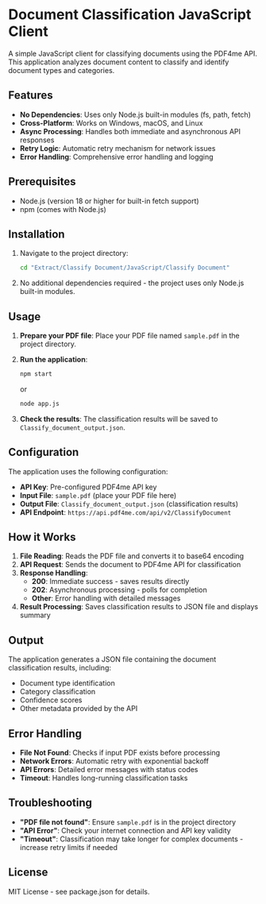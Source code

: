 # Document Classification JavaScript Client

A simple JavaScript client for classifying documents using the PDF4me API. This application analyzes document content to classify and identify document types and categories.

## Features

- **No Dependencies**: Uses only Node.js built-in modules (fs, path, fetch)
- **Cross-Platform**: Works on Windows, macOS, and Linux
- **Async Processing**: Handles both immediate and asynchronous API responses
- **Retry Logic**: Automatic retry mechanism for network issues
- **Error Handling**: Comprehensive error handling and logging

## Prerequisites

- Node.js (version 18 or higher for built-in fetch support)
- npm (comes with Node.js)

## Installation

1. Navigate to the project directory:
   ```bash
   cd "Extract/Classify Document/JavaScript/Classify Document"
   ```

2. No additional dependencies required - the project uses only Node.js built-in modules.

## Usage

1. **Prepare your PDF file**: Place your PDF file named `sample.pdf` in the project directory.

2. **Run the application**:
   ```bash
   npm start
   ```
   or
   ```bash
   node app.js
   ```

3. **Check the results**: The classification results will be saved to `Classify_document_output.json`.

## Configuration

The application uses the following configuration:

- **API Key**: Pre-configured PDF4me API key
- **Input File**: `sample.pdf` (place your PDF file here)
- **Output File**: `Classify_document_output.json` (classification results)
- **API Endpoint**: `https://api.pdf4me.com/api/v2/ClassifyDocument`

## How it Works

1. **File Reading**: Reads the PDF file and converts it to base64 encoding
2. **API Request**: Sends the document to PDF4me API for classification
3. **Response Handling**: 
   - **200**: Immediate success - saves results directly
   - **202**: Asynchronous processing - polls for completion
   - **Other**: Error handling with detailed messages
4. **Result Processing**: Saves classification results to JSON file and displays summary

## Output

The application generates a JSON file containing the document classification results, including:
- Document type identification
- Category classification
- Confidence scores
- Other metadata provided by the API

## Error Handling

- **File Not Found**: Checks if input PDF exists before processing
- **Network Errors**: Automatic retry with exponential backoff
- **API Errors**: Detailed error messages with status codes
- **Timeout**: Handles long-running classification tasks

## Troubleshooting

- **"PDF file not found"**: Ensure `sample.pdf` is in the project directory
- **"API Error"**: Check your internet connection and API key validity
- **"Timeout"**: Classification may take longer for complex documents - increase retry limits if needed

## License

MIT License - see package.json for details. 